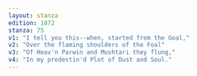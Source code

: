 ```yaml
---
layout: stanza
edition: 1872
stanza: 75
v1: "I tell you this--when, started from the Goal,"
v2: "Over the flaming shoulders of the Foal"
v3: "Of Heav'n Parwin and Mushtari they flung,"
v4: "In my predestin'd Plot of Dust and Soul."
---
```


